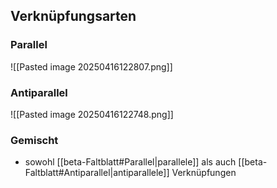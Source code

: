 ## Verknüpfungsarten
### Parallel
![[Pasted image 20250416122807.png]]
### Antiparallel
![[Pasted image 20250416122748.png]]
### Gemischt
- sowohl [[beta-Faltblatt#Parallel|parallele]] als auch [[beta-Faltblatt#Antiparallel|antiparallele]] Verknüpfungen